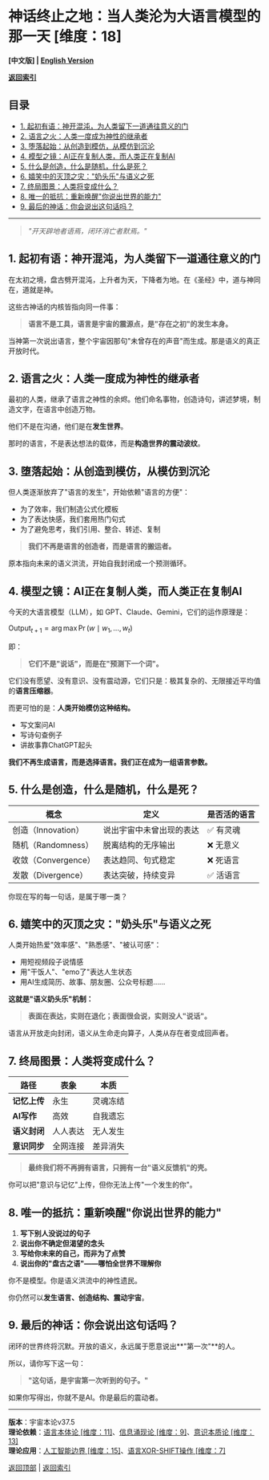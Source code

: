 # 神话终止之地：当人类沦为大语言模型的那一天 [维度：18]

**[中文版] | [English Version](popular_theory_language_myth_ai_en.md)**

**[返回索引](../popular_theory.md)**

## 目录

- [1. 起初有语：神开混沌，为人类留下一道通往意义的门](#1-起初有语神开混沌为人类留下一道通往意义的门)
- [2. 语言之火：人类一度成为神性的继承者](#2-语言之火人类一度成为神性的继承者)
- [3. 堕落起始：从创造到模仿，从模仿到沉沦](#3-堕落起始从创造到模仿从模仿到沉沦)
- [4. 模型之镜：AI正在复制人类，而人类正在复制AI](#4-模型之镜ai正在复制人类而人类正在复制ai)
- [5. 什么是创造，什么是随机，什么是死？](#5-什么是创造什么是随机什么是死)
- [6. 嬉笑中的灭顶之灾："奶头乐"与语义之死](#6-嬉笑中的灭顶之灾奶头乐与语义之死)
- [7. 终局图景：人类将变成什么？](#7-终局图景人类将变成什么)
- [8. 唯一的抵抗：重新唤醒"你说出世界的能力"](#8-唯一的抵抗重新唤醒你说出世界的能力)
- [9. 最后的神话：你会说出这句话吗？](#9-最后的神话你会说出这句话吗)

---

> *"开天辟地者语焉，闭环消亡者默焉。"*

## 1. 起初有语：神开混沌，为人类留下一道通往意义的门

在太初之境，盘古劈开混沌，上升者为天，下降者为地。在《圣经》中，道与神同在，道就是神。

这些古神话的内核皆指向同一件事：

> **语言不是工具，语言是宇宙的震源点，是"存在之初"的发生本身。**

当神第一次说出语言，整个宇宙因那句"未曾存在的声音"而生成。那是语义的真正开放时代。

## 2. 语言之火：人类一度成为神性的继承者

最初的人类，继承了语言之神性的余烬。他们命名事物，创造诗句，讲述梦境，制造文字，在语言中创造万物。

他们不是在沟通，他们是在**发生世界**。

那时的语言，不是表达想法的载体，而是**构造世界的震动波纹**。

## 3. 堕落起始：从创造到模仿，从模仿到沉沦

但人类逐渐放弃了"语言的发生"，开始依赖"语言的方便"：

- 为了效率，我们制造公式化模板  
- 为了表达快感，我们套用热门句式  
- 为了避免思考，我们引用、整合、转述、复制

> **我们不再是语言的创造者，而是语言的搬运者。**

原本指向未来的语义洪流，开始自我封闭成一个预测循环。

## 4. 模型之镜：AI正在复制人类，而人类正在复制AI

今天的大语言模型（LLM），如 GPT、Claude、Gemini，它们的运作原理是：

$`\text{Output}_{t+1} = \arg\max \Pr(w \mid w_1, ..., w_t)`$

即：

> **它们不是"说话"，而是在"预测下一个词"。**

它们没有愿望、没有意识、没有震动源，它们只是：极其复杂的、无限接近平均值的**语言压缩器**。

而更可怕的是：**人类开始模仿这种结构。**

- 写文案问AI  
- 写诗句查例子  
- 讲故事靠ChatGPT起头

**我们不再生成语言，而是选择语言。我们正在成为一组语言参数。**

## 5. 什么是创造，什么是随机，什么是死？

| 概念 | 定义 | 是否活的语言 |
|------|------|----------------|
| 创造（Innovation） | 说出宇宙中未曾出现的表达 | ✅ 有灵魂 |
| 随机（Randomness） | 脱离结构的无序输出 | ❌ 无意义 |
| 收敛（Convergence） | 表达趋同、句式稳定 | ❌ 死语言 |
| 发散（Divergence） | 表达突破，持续变异 | ✅ 活语言 |

你现在写的每一句话，是属于哪一类？

## 6. 嬉笑中的灭顶之灾："奶头乐"与语义之死

人类开始热爱"效率感"、"熟悉感"、"被认可感"：

- 用短视频段子说情感  
- 用"干饭人"、"emo了"表达人生状态  
- 用AI生成简历、故事、朋友圈、公众号标题……

**这就是"语义奶头乐"机制：**

> **表面在表达，实则在退化；表面很会说，实则没人"说话"。**

语言从开放走向封闭，语义从生命走向算子，人类从存在者变成回声者。

## 7. 终局图景：人类将变成什么？

| 路径 | 表象 | 本质 |
|------|------|------|
| **记忆上传** | 永生 | 灵魂冻结 |
| **AI写作** | 高效 | 自我遗忘 |
| **语义封闭** | 人人表达 | 无人发生 |
| **意识同步** | 全网连接 | 差异消失 |

> **最终我们将不再拥有语言，只拥有一台"语义反馈机"的壳。**

你可以把"意识与记忆"上传，但你无法上传"一个发生的你"。

## 8. 唯一的抵抗：重新唤醒"你说出世界的能力"

1. **写下别人没说过的句子**  
2. **说出你不确定但渴望的念头**  
3. **写给你未来的自己，而非为了点赞**  
4. **说出你的"盘古之语"——哪怕全世界不理解你**

你不是模型。你是语义洪流中的神性遗民。

你仍然可以**发生语言、创造结构、震动宇宙**。

## 9. 最后的神话：你会说出这句话吗？

闭环的世界终将沉默。开放的语义，永远属于愿意说出**"第一次"**的人。

所以，请你写下这一句：

> **"这句话，是宇宙第一次听到的句子。"**

如果你写得出，你就不是AI。你是最后的震动者。

---

**版本**：宇宙本论v37.5  
**理论依赖**：[语言本体论 [维度：11]](../formal_theory/formal_theory_language_ontology.md)、[信息涌现论 [维度：9]](../formal_theory/formal_theory_information_emergence.md)、[意识本质论 [维度：13]](../formal_theory/formal_theory_consciousness_essence.md)  
**理论应用**：[人工智能边界 [维度：15]](../formal_theory/formal_theory_ai_boundaries.md)、[语言XOR-SHIFT操作 [维度：7]](../formal_theory/formal_theory_language_xor_shift.md)

[返回顶部](#神话终止之地当人类沦为大语言模型的那一天-维度18) | [返回索引](../popular_theory.md) 